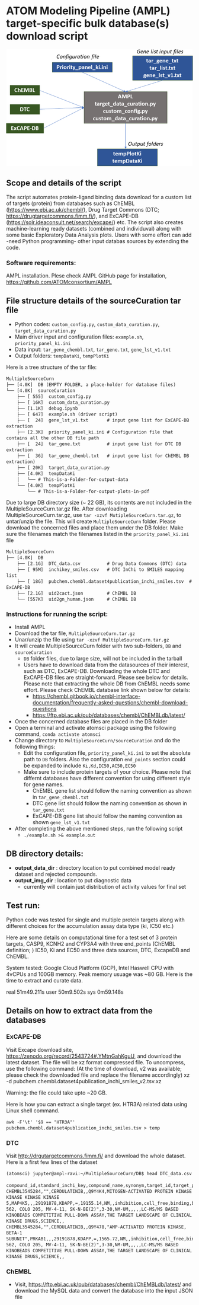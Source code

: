 # ATOM Modeling Pipeline (AMPL) target-specific bulk database(s) download script

![](./../Img/BuldDownload.png) 

## Scope and details of the script

The script automates protein-ligand binding data download for a custom list of targets (protein) from databases such as ChEMBL (https://www.ebi.ac.uk/chembl/), Drug Target Commons (DTC; https://drugtargetcommons.fimm.fi/), and ExCAPE-DB (https://solr.ideaconsult.net/search/excape/) etc. The script also creates 
machine-learning ready datasets (combined and individuval) along with some basic Exploratory Data Analysis plots. Users with some effort can add -need Python programming- other input databas sources by extending the code.   

### Software requirements: 

AMPL installation. Plese check AMPL GitHub page for installation, https://github.com/ATOMconsortium/AMPL 

## File structure details of the sourceCuration tar file
* Python codes: `custom_config.py`, `custom_data_curation.py`, `target_data_curation.py`
* Main driver input and configuration files: `example.sh`, `priority_panel_ki.ini`
* Data input: `tar_gene_chembl.txt`, `tar_gene.txt`, `gene_lst_v1.txt` 
* Output folders: `tempDataKi`, `tempPlotKi`

Here is a tree structure of the tar file:  
``` 
MultipleSourceCurn
├── [4.0K]  DB (EMPTY FOLDER, a place-holder for database files)
└── [4.0K]  sourceCuration
    ├── [ 555]  custom_config.py
    ├── [ 16K]  custom_data_curation.py
    ├── [1.1K]  debug.ipynb
    ├── [ 647]  example.sh (driver script)
    ├── [  24]  gene_lst_v1.txt       # input gene list for ExCAPE-DB extraction
    ├── [2.3K]  priority_panel_ki.ini # Configuration file that contains all the other DB file path
    ├── [  24]  tar_gene.txt          # input gene list for DTC DB extraction
    ├── [  36]  tar_gene_chembl.txt   # input gene list for ChEMBL DB extraction)
    ├── [ 20K]  target_data_curation.py
    ├── [4.0K]  tempDataKi
    │   └── # This-is-a-Folder-for-output-data
    └── [4.0K]  tempPlotKi
        └── # This-is-a-Folder-for-output-plots-in-pdf
```

Due to large DB directory size (~ 22 GB), its contents are not included in the MultipleSourceCurn.tar.gz file. 
After downloading MultipleSourceCurn.tar.gz, use `tar -xzvf MutipleSourceCurn.tar.gz`, to untar/unzip the 
file. This will create `MultipleSourceCurn` folder. Please download the concerned files and place them under the 
DB folder. Make sure the filenames match the filenames listed in the `priority_panel_ki.ini` file

```
MultipleSourceCurn
├── [4.0K]  DB
    ├── [2.1G]  DTC_data.csv          # Drug Data Commons (DTC) data 
    ├── [ 95M]  inchikey_smiles.csv   # DTC InChi to SMILES mapping list
    ├── [ 18G]  pubchem.chembl.dataset4publication_inchi_smiles.tsv  # ExCAPE-DB
    ├── [2.1G]  uid2cact.json         # ChEMBL DB 
    └── [557K]  uid2gn_human.json     # ChEMBL DB
```

### Instructions for running the script:
* Install AMPL 
* Download the tar file, `MultipleSourceCurn.tar.gz`
* Unar/unzip the file using `tar -xzvf MultipleSourceCurn.tar.gz`
* It will create MultipleSourceCurn folder with two sub-folders, `DB` and `sourceCuration`
   * `DB` folder files, due to large size, will not be included in the tarball 
   * Users have to download data from the datasources of their interest, such as DTC, ExCAPE-DB. Downloading the whole DTC and ExCAPE-DB files are straight-forward. Please see below for details. Please note that extracting the whole DB from ChEMBL needs some effort. Please check ChEMBL database link shown below for details:
      * https://chembl.gitbook.io/chembl-interface-documentation/frequently-asked-questions/chembl-download-questions
      * https://ftp.ebi.ac.uk/pub/databases/chembl/ChEMBLdb/latest/
* Once the concerned database files are placed in the DB folder 
* Open a terminal and activate atomsci package using the following command, `conda activate atomsci`
* Change directory to `MultipleSourceCurn/sourceCuration` and do the following things: 
  - Edit the configuration file, `priority_panel_ki.ini` to set the absolute path to `DB` folders. Also the configuration `end_points` section could be expanded to include `Ki,Kd,IC50,AC50,EC50`
  - Make sure to include protein targets of your choice. Please note that differnt databases have different convention for using different style for gene names. 
    * ChEMBL gene list should follow the naming convention as shown in `tar_gene_chembl.txt`
    * DTC gene list should follow the naming convention as shown in `tar_gene.txt` 
    * ExCAPE-DB gene list should follow the naming convention as shown `gene_lst_v1.txt`
* After completing the above mentioned steps, run the following script
  - `./example.sh >& example.out` 
  

## DB directory details: 

* **output_data_dir** : directory location to put combined model ready dataset and rejected compounds.
* **output_img_dir**  : location to put diagnostic data 
    * currently will contain just distribution of activity values for final set

## Test run: 
Python code was tested for single and multiple protein targets along with different choices 
for the accumulation assay data type (ki, IC50 etc.)  

Here are some details on computational time for a test set of 3 protein targets, CASP9, KCNH2 and CYP3A4 with 
three end_points (ChEMBL definition;  ) IC50, Ki and EC50 and three data sources, DTC, ExcapeDB and ChEMBL. 

System tested: Google Cloud Platform (GCP), Intel Haswell CPU with 4vCPUs and 100GB memory. 
Peak memory usuage was ~80 GB. Here is the time to extract and curate data.

real    51m49.211s
user    50m9.502s
sys     0m59.148s


## Details on how to extract data from the databases

### ExCAPE-DB

Visit Excape download site, https://zenodo.org/record/2543724#.YMtnGahKguU,
and download the latest dataset. The file will be xz format compressed file. 
To uncompress, use the following command: 
(At the time of download, v2 was available; please check the downloaded file and replace the 
filename accordingly)
xz -d pubchem.chembl.dataset4publication_inchi_smiles_v2.tsv.xz 

Warning: the file could take upto ~20 GB. 

Here is how you can extract a single target (ex. HTR3A) related data using Linux shell command.
```
awk -F'\t' '$9 == "HTR3A"'  pubchem.chembl.dataset4publication_inchi_smiles.tsv > temp
```
### DTC

Visit http://drgutargetcommons.fimm.fi/ and download the whole dataset. Here is a first few lines of the dataset

```
(atomsci) jupyter@ampl-ravi:~/MultipleSourceCurn/DB$ head DTC_data.csv

compound_id,standard_inchi_key,compound_name,synonym,target_id,target_pref_name,gene_names,wildtype_or_mutant,mutation_info,pubmed_id,standard_type,standard_relation,standard_value,standard_units,activity_comment,ep_action_mode,assay_format,assaytype,assay_subtype,inhibitor_type,detection_tech,assay_cell_line,compound_concentration_value,compound_concentration_value_unit,substrate_type,substrate_relation,substrate_value,substrate_units,assay_description,title,journal,doc_type,annotation_comments
CHEMBL3545284,"",CERDULATINIB,,Q9Y4K4,MITOGEN-ACTIVATED PROTEIN KINASE KINASE KINASE KINASE 5,MAP4K5,,,29191878,KDAPP,=,19155.14,NM,,inhibition,cell_free,binding,binding_reversible,"",label_free_technology,"K-562, COLO 205, MV-4-11, SK-N-BE(2)",3-30,NM-UM,,,,,LC-MS/MS BASED KINOBEADS COMPETITIVE PULL-DOWN ASSAY,THE TARGET LANDSCAPE OF CLINICAL KINASE DRUGS,SCIENCE,,
CHEMBL3545284,"",CERDULATINIB,,Q9Y478,"AMP-ACTIVATED PROTEIN KINASE, BETA-1 SUBUNIT",PRKAB1,,,29191878,KDAPP,=,1565.72,NM,,inhibition,cell_free,binding,binding_reversible,"",label_free_technology,"K-562, COLO 205, MV-4-11, SK-N-BE(2)",3-30,NM-UM,,,,,LC-MS/MS BASED KINOBEADS COMPETITIVE PULL-DOWN ASSAY,THE TARGET LANDSCAPE OF CLINICAL KINASE DRUGS,SCIENCE,,

```

### ChEMBL 

* Visit, https://ftp.ebi.ac.uk/pub/databases/chembl/ChEMBLdb/latest/ and download the MySQL data and convert the database 
into the input JSON file 
```

